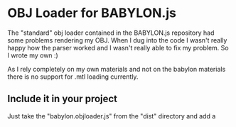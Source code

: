 # OBJ Loader for BABYLON.js

The "standard" obj loader contained in the BABYLON.js repository had some problems rendering my OBJ. When I dug into the code
I wasn't really happy how the parser worked and I wasn't really able to fix my problem. So I wrote my own :)

As I rely completely on my own materials and not on the babylon materials there is no support for .mtl loading currently.

## Include it in your project

Just take the "babylon.objloader.js" from the "dist" directory and add a <script> tag for it :) If you have a es 2015 compatible browser you can also take
the es6 variant.

The cjs.js can be used if you have for example a webpack workflow. As it properly referenced in the package.json this should work out of the box.